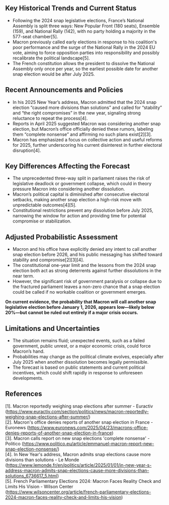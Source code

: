 ## Key Historical Trends and Current Status

- Following the 2024 snap legislative elections, France’s National Assembly is split three ways: New Popular Front (180 seats), Ensemble (159), and National Rally (142), with no party holding a majority in the 577-seat chamber[5].
- Macron previously called early elections in response to his coalition's poor performance and the surge of the National Rally in the 2024 EU vote, aiming to force opposition parties into responsibility and possibly recalibrate the political landscape[5].
- The French constitution allows the president to dissolve the National Assembly only once per year, so the earliest possible date for another snap election would be after July 2025.

## Recent Announcements and Policies

- In his 2025 New Year’s address, Macron admitted that the 2024 snap election “caused more divisions than solutions” and called for “stability” and “the right compromises” in the new year, signaling strong reluctance to repeat the process[4].
- Reports in April 2025 suggested Macron was considering another snap election, but Macron’s office officially denied these rumors, labeling them “complete nonsense” and affirming no such plans exist[2][3].
- Macron has emphasized a focus on collective action and useful reforms for 2025, further underscoring his current disinterest in further electoral disruption[4].

## Key Differences Affecting the Forecast

- The unprecedented three-way split in parliament raises the risk of legislative deadlock or government collapse, which could in theory pressure Macron into considering another dissolution.
- Macron’s political capital is diminished after consecutive electoral setbacks, making another snap election a high-risk move with unpredictable outcomes[4][5].
- Constitutional restrictions prevent any dissolution before July 2025, narrowing the window for action and providing time for potential compromise or stabilization.

## Adjusted Probabilistic Assessment

- Macron and his office have explicitly denied any intent to call another snap election before 2026, and his public messaging has shifted toward stability and compromise[2][3][4].
- The constitutional one-year limit and the lessons from the 2024 snap election both act as strong deterrents against further dissolutions in the near term.
- However, the significant risk of government paralysis or collapse due to the fractured parliament leaves a non-zero chance that a snap election could be called if no workable coalition or government emerges.

**On current evidence, the probability that Macron will call another snap legislative election before January 1, 2026, appears low—likely below 20%—but cannot be ruled out entirely if a major crisis occurs.**

## Limitations and Uncertainties

- The situation remains fluid; unexpected events, such as a failed government, public unrest, or a major economic crisis, could force Macron’s hand.
- Probabilities may change as the political climate evolves, especially after July 2025 when another dissolution becomes legally permissible.
- The forecast is based on public statements and current political incentives, which could shift rapidly in response to unforeseen developments.

## References

[1]. Macron reportedly weighing snap elections after summer - Euractiv (https://www.euractiv.com/section/politics/news/macron-reportedly-weighing-snap-elections-after-summer/)  
[2]. Macron's office denies reports of another snap election in France - Euronews (https://www.euronews.com/2025/04/23/macrons-office-denies-reports-of-another-snap-election-in-france)  
[3]. Macron calls report on new snap elections 'complete nonsense' - Politico (https://www.politico.eu/article/emmanuel-macron-report-new-snap-election-nonsense/)  
[4]. In New Year's address, Macron admits snap elections cause more divisions than solutions - Le Monde (https://www.lemonde.fr/en/politics/article/2025/01/01/in-new-year-s-address-macron-admits-snap-elections-cause-more-divisions-than-solutions_6736617_5.html)  
[5]. French Parliamentary Elections 2024: Macron Faces Reality Check and Limits His Vision - Wilson Center (https://www.wilsoncenter.org/article/french-parliamentary-elections-2024-macron-faces-reality-check-and-limits-his-vision)